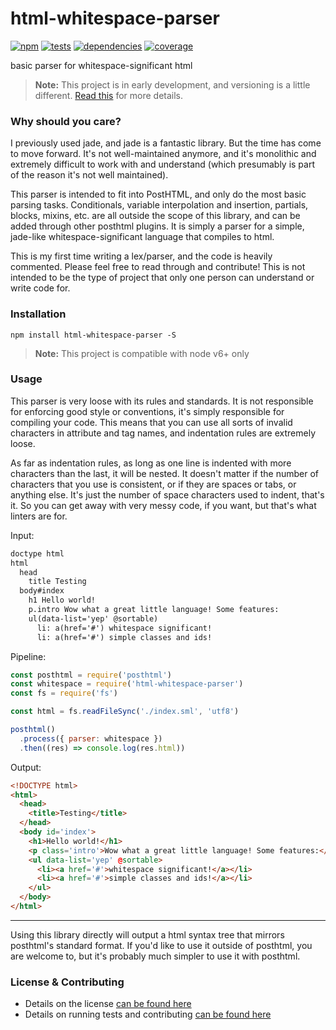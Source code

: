 # html-whitespace-parser

[![npm](http://img.shields.io/npm/v/html-whitespace-parser.svg?style=flat)](https://badge.fury.io/js/html-whitespace-parser) [![tests](http://img.shields.io/travis/static-dev/html-whitespace-parser/master.svg?style=flat)](https://travis-ci.org/static-dev/html-whitespace-parser) [![dependencies](http://img.shields.io/david/static-dev/html-whitespace-parser.svg?style=flat)](https://david-dm.org/static-dev/html-whitespace-parser) [![coverage](http://img.shields.io/coveralls/static-dev/html-whitespace-parser.svg?style=flat)](https://coveralls.io/github/static-dev/html-whitespace-parser)

basic parser for whitespace-significant html

> **Note:** This project is in early development, and versioning is a little different. [Read this](http://markup.im/#q4_cRZ1Q) for more details.

### Why should you care?

I previously used jade, and jade is a fantastic library. But the time has come to move forward. It's not well-maintained anymore, and it's monolithic and extremely difficult to work with and understand (which presumably is part of the reason it's not well maintained).

This parser is intended to fit into PostHTML, and only do the most basic parsing tasks. Conditionals, variable interpolation and insertion, partials, blocks, mixins, etc. are all outside the scope of this library, and can be added through other posthtml plugins. It is simply a parser for a simple, jade-like whitespace-significant language that compiles to html.

This is my first time writing a lex/parser, and the code is heavily commented. Please feel free to read through and contribute! This is not intended to be the type of project that only one person can understand or write code for.

### Installation

`npm install html-whitespace-parser -S`

> **Note:** This project is compatible with node v6+ only

### Usage

This parser is very loose with its rules and standards. It is not responsible for enforcing good style or conventions, it's simply responsible for compiling your code. This means that you can use all sorts of invalid characters in attribute and tag names, and indentation rules are extremely loose.

As far as indentation rules, as long as one line is indented with more characters than the last, it will be nested. It doesn't matter if the number of characters that you use is consistent, or if they are spaces or tabs, or anything else. It's just the number of space characters used to indent, that's it. So you can get away with very messy code, if you want, but that's what linters are for.

Input:

```html
doctype html
html
  head
    title Testing
  body#index
    h1 Hello world!
    p.intro Wow what a great little language! Some features:
    ul(data-list='yep' @sortable)
      li: a(href='#') whitespace significant!
      li: a(href='#') simple classes and ids!
```

Pipeline:

```js
const posthtml = require('posthtml')
const whitespace = require('html-whitespace-parser')
const fs = require('fs')

const html = fs.readFileSync('./index.sml', 'utf8')

posthtml()
  .process({ parser: whitespace })
  .then((res) => console.log(res.html))
```

Output:

```html
<!DOCTYPE html>
<html>
  <head>
    <title>Testing</title>
  </head>
  <body id='index'>
    <h1>Hello world!</h1>
    <p class='intro'>Wow what a great little language! Some features:</p>
    <ul data-list='yep' @sortable>
      <li><a href='#'>whitespace significant!</a></li>
      <li><a href='#'>simple classes and ids!</a></li>
    </ul>
  </body>
</html>
```

---

Using this library directly will output a html syntax tree that mirrors posthtml's standard format. If you'd like to use it outside of posthtml, you are welcome to, but it's probably much simpler to use it with posthtml.

### License & Contributing

- Details on the license [can be found here](LICENSE.md)
- Details on running tests and contributing [can be found here](contributing.md)
